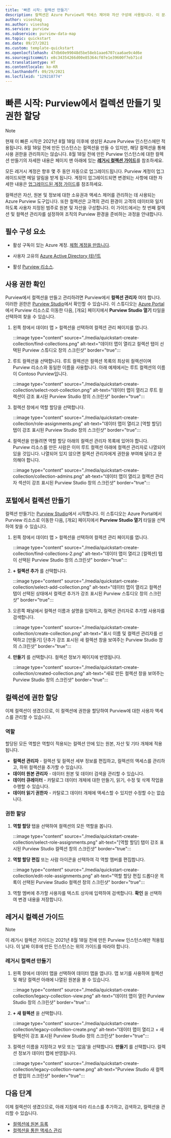 ```yaml
---
title: '빠른 시작: 컬렉션 만들기'
description: 컬렉션은 Azure Purview의 액세스 제어와 자산 구성에 사용됩니다. 이 문서에서는 컬렉션을 만들고 권한을 추가하고 원본을 등록하고 자산을 컬렉션에 등록하는 방법을 설명합니다.
author: viseshag
ms.author: viseshag
ms.service: purview
ms.subservice: purview-data-map
ms.topic: quickstart
ms.date: 09/27/2021
ms.custom: template-quickstart
ms.openlocfilehash: 47db60e99048d5be58eb1aae6707caa6ae9c4d6e
ms.sourcegitcommit: e8c34354266d00e85364cf07e1e39600f7eb71cd
ms.translationtype: HT
ms.contentlocale: ko-KR
ms.lasthandoff: 09/29/2021
ms.locfileid: "129218774"
---
```

# <a name="quickstart-create-a-collection-and-assign-permissions-in-purview"></a>빠른 시작: Purview에서 컬렉션 만들기 및 권한 할당

> [!NOTE]
> 현재 이 빠른 시작은 2021년 8월 18일 이후에 생성된 Azure Purview 인스턴스에만 적용됩니다. 8월 18일 전에 만든 인스턴스는 컬렉션을 만들 수 있지만, 해당 컬렉션을 통해 사용 권한을 관리하지는 않습니다. 8월 18일 전에 만든 Purview 인스턴스에 대한 컬렉션 만들기의 자세한 내용은 페이지 맨 아래에 있는 [**레거시 컬렉션 가이드**](#legacy-collection-guide)를 참조하세요.
> 
> 모든 레거시 계정은 향후 몇 주 동안 자동으로 업그레이드됩니다. Purview 계정이 업그레이드되면 메일 알림을 받게 됩니다. 계정이 업그레이드되면 변경되는 사항에 대한 자세한 내용은 [업그레이드된 계정 가이드](concept-account-upgrade.md)를 참조하세요.

컬렉션은 자산, 원본 및 정보에 대한 소유권과 액세스 제어를 관리하는 데 사용되는 Azure Purview 도구입니다. 또한 컬렉션은 고객의 관리 환경이 고객의 데이터와 일치하도록 사용자 지정된 범주로 원본 및 자산을 구성합니다. 이 가이드에서는 첫 번째 컬렉션 및 컬렉션 관리자를 설정하여 조직의 Purview 환경을 준비하는 과정을 안내합니다.

## <a name="prerequisites"></a>필수 구성 요소

* 활성 구독이 있는 Azure 계정. [체험 계정을 만듭니다](https://azure.microsoft.com/free/?WT.mc_id=A261C142F).

* 사용자 고유의 [Azure Active Directory 테넌트](../active-directory/fundamentals/active-directory-access-create-new-tenant.md)

* 활성 [Purview 리소스](create-catalog-portal.md).

## <a name="check-permissions"></a>사용 권한 확인

Purview에서 컬렉션을 만들고 관리하려면 Purview에서 **컬렉션 관리자** 여야 합니다. 이러한 권한은 [Purview Studio](use-purview-studio.md)에서 확인할 수 있습니다. 이 스튜디오는 [Azure Portal](https://portal.azure.com)에서 Purview 리소스로 이동한 다음, [개요] 페이지에서 **Purview Studio 열기** 타일을 선택하여 찾을 수 있습니다.

1. 왼쪽 창에서 데이터 맵 > 컬렉션을 선택하여 컬렉션 관리 페이지를 엽니다.

    :::image type="content" source="./media/quickstart-create-collection/find-collections.png" alt-text="데이터 맵이 열리고 컬렉션 탭이 선택된 Purview 스튜디오 창의 스크린샷" border="true":::

1. 루트 컬렉션을 선택합니다. 루트 컬렉션은 컬렉션 목록의 최상위 컬렉션이며 Purview 리소스와 동일한 이름을 사용합니다. 아래 예제에서는 루트 컬렉션의 이름이 Contoso Purview입니다.

    :::image type="content" source="./media/quickstart-create-collection/select-root-collection.png" alt-text="데이터 맵이 열리고 루트 컬렉션이 강조 표시된 Purview Studio 창의 스크린샷" border="true":::

1. 컬렉션 창에서 역할 할당을 선택합니다.

    :::image type="content" source="./media/quickstart-create-collection/role-assignments.png" alt-text="데이터 맵이 열리고 [역할 할당] 탭이 강조 표시된 Purview Studio 창의 스크린샷" border="true":::

1. 컬렉션을 만들려면 역할 할당 아래의 컬렉션 관리자 목록에 있어야 합니다. Purview 리소스를 만든 사람은 이미 루트 컬렉션 아래에 컬렉션 관리자로 나열되어 있을 것입니다. 나열되어 있지 않으면 컬렉션 관리자에게 권한을 부여해 달라고 문의해야 합니다.

    :::image type="content" source="./media/quickstart-create-collection/collection-admins.png" alt-text="데이터 맵이 열리고 컬렉션 관리자 섹션이 강조 표시된 Purview Studio 창의 스크린샷" border="true":::

## <a name="create-a-collection-in-the-portal"></a>포털에서 컬렉션 만들기

컬렉션 만들기는 [Purview Studio](use-purview-studio.md)에서 시작합니다. 이 스튜디오는 Azure Portal에서 Purview 리소스로 이동한 다음, [개요] 페이지에서 **Purview Studio 열기** 타일을 선택하여 찾을 수 있습니다.

1. 왼쪽 창에서 데이터 맵 > 컬렉션을 선택하여 컬렉션 관리 페이지를 엽니다.

    :::image type="content" source="./media/quickstart-create-collection/find-collections-2.png" alt-text="데이터 맵이 열리고 [컬렉션] 탭이 선택된 Purview Studio 창의 스크린샷" border="true":::

1. **+ 컬렉션 추가** 를 선택합니다.

    :::image type="content" source="./media/quickstart-create-collection/select-add-collection.png" alt-text="데이터 맵이 열리고 컬렉션 탭이 선택된 상태에서 컬렉션 추가가 강조 표시된 Purview 스튜디오 창의 스크린샷" border="true":::

1. 오른쪽 패널에서 컬렉션 이름과 설명을 입력하고, 컬렉션 관리자로 추가할 사용자를 검색합니다.

    :::image type="content" source="./media/quickstart-create-collection/create-collection.png" alt-text="표시 이름 및 컬렉션 관리자를 선택하고 [만들기] 단추가 강조 표시된 새 컬렉션 창을 보여주는 Purview Studio 창의 스크린샷" border="true":::

1. **만들기** 를 선택합니다. 컬렉션 정보가 페이지에 반영됩니다.

    :::image type="content" source="./media/quickstart-create-collection/created-collection.png" alt-text="새로 만든 컬렉션 창을 보여주는 Purview Studio 창의 스크린샷" border="true":::

## <a name="assign-permissions-to-collection"></a>컬렉션에 권한 할당

이제 컬렉션이 생겼으므로, 이 컬렉션에 권한을 할당하여 Purview에 대한 사용자 액세스를 관리할 수 있습니다.

### <a name="roles"></a>역할

할당된 모든 역할은 역할이 적용되는 컬렉션 안에 있는 원본, 자산 및 기타 개체에 적용됩니다.

* **컬렉션 관리자** - 컬렉션 및 컬렉션 세부 정보를 편집하고, 컬렉션의 액세스를 관리하고, 하위 컬렉션을 추가할 수 있습니다.
* **데이터 원본 관리자** - 데이터 원본 및 데이터 검색을 관리할 수 있습니다.
* **데이터 큐레이터** - 카탈로그 데이터 개체에 대한 만들기, 읽기, 수정 및 삭제 작업을 수행할 수 있습니다.
* **데이터 읽기 권한자** - 카탈로그 데이터 개체에 액세스할 수 있지만 수정할 수는 없습니다.

### <a name="assign-permissions"></a>권한 할당

1. **역할 할당** 탭을 선택하여 컬렉션의 모든 역할을 봅니다.

    :::image type="content" source="./media/quickstart-create-collection/select-role-assignments.png" alt-text="[역할 할당] 탭이 강조 표시된 Purview Studio 컬렉션 창의 스크린샷" border="true":::

1. **역할 할당 편집** 또는 사람 아이콘을 선택하여 각 역할 멤버를 편집합니다.

    :::image type="content" source="./media/quickstart-create-collection/edit-role-assignments.png" alt-text="역할 할당 편집 드롭다운 목록이 선택된 Purview Studio 컬렉션 창의 스크린샷" border="true":::

1. 역할 멤버에 추가할 사용자를 텍스트 상자에 입력하여 검색합니다. **확인** 을 선택하여 변경 내용을 저장합니다.

## <a name="legacy-collection-guide"></a>레거시 컬렉션 가이드

> [!NOTE]
> 이 레거시 컬렉션 가이드는 2021년 8월 18일 전에 만든 Purview 인스턴스에만 적용됩니다. 이 날짜 이후에 만든 인스턴스는 위의 가이드를 따라야 합니다.

### <a name="create-a-legacy-collection"></a>레거시 컬렉션 만들기

1. 왼쪽 창에서 데이터 맵을 선택하여 데이터 맵을 엽니다. 맵 보기를 사용하여 컬렉션 및 해당 컬렉션 아래에 나열된 원본을 볼 수 있습니다.

    :::image type="content" source="./media/quickstart-create-collection/legacy-collection-view.png" alt-text="데이터 맵이 열린 Purview Studio 창의 스크린샷" border="true":::

1. **+ 새 컬렉션** 을 선택합니다.

    :::image type="content" source="./media/quickstart-create-collection/legacy-collection-create.png" alt-text="데이터 맵이 열리고 + 새 컬렉션이 강조 표시된 Purview Studio 창의 스크린샷" border="true":::

1. 컬렉션 이름을 지정하고 부모 또는 ‘없음’을 선택합니다. **만들기** 를 선택합니다. 컬렉션 정보가 데이터 맵에 반영됩니다.

    :::image type="content" source="./media/quickstart-create-collection/legacy-collection-name.png" alt-text="Purview Studio 새 컬렉션 팝업의 스크린샷" border="true":::

## <a name="next-steps"></a>다음 단계

이제 컬렉션이 생겼으므로, 아래 지침에 따라 리소스를 추가하고, 검색하고, 컬렉션을 관리할 수 있습니다.

* [컬렉션에 원본 등록](how-to-create-and-manage-collections.md#register-source-to-a-collection)
* [컬렉션을 통한 액세스 관리](how-to-create-and-manage-collections.md#add-roles-and-restrict-access-through-collections)
